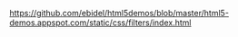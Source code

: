 https://github.com/ebidel/html5demos/blob/master/html5-demos.appspot.com/static/css/filters/index.html